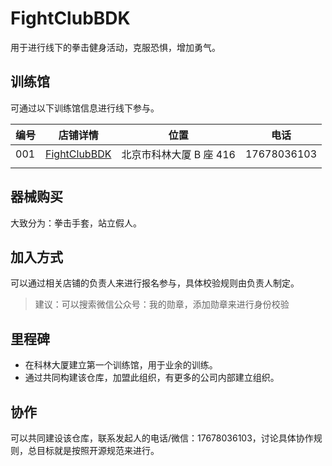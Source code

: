 # FightClubBDK

用于进行线下的拳击健身活动，克服恐惧，增加勇气。



## 训练馆

可通过以下训练馆信息进行线下参与。

| 编号 | 店铺详情                 | 位置                    | 电话        |
| ---- | ------------------------ | ----------------------- | ----------- |
| 001  | [FightClubBDK](./001.md) | 北京市科林大厦 B 座 416 | 17678036103 |
|      |                          |                         |             |



## 器械购买

大致分为：拳击手套，站立假人。



## 加入方式

可以通过相关店铺的负责人来进行报名参与，具体校验规则由负责人制定。

> 建议：可以搜索微信公众号：我的勋章，添加勋章来进行身份校验



## 里程碑

- 在科林大厦建立第一个训练馆，用于业余的训练。
- 通过共同构建该仓库，加盟此组织，有更多的公司内部建立组织。



## 协作

可以共同建设该仓库，联系发起人的电话/微信：17678036103，讨论具体协作规则，总目标就是按照开源规范来进行。







